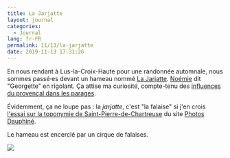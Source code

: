 ```yaml
---
title: La Jarjatte
layout: journal
categories:
  - Journal
lang: fr-FR
permalink: 11/13/la-jarjatte
date: 2019-11-13 17:31:26
---
```


En nous rendant à Lus-la-Croix-Haute pour une randonnée automnale, nous sommes passé·es devant un hameau nommé [La Jarjatte](https://www.openstreetmap.org/node/2098003433#map=16). [Noémie](https://noemiegirard.co/) dit "Georgette" en rigolant. Ça attise ma curiosité, compte-tenu des [influences du provençal dans les parages](/2019/11/13/infernet/).

Évidemment, ça ne loupe pas : la _jarjatte_, c'est "la falaise" si j'en crois [l'essai sur la toponymie de Saint-Pierre-de-Chartreuse](https://www.photos-dauphine.com/wp-content/uploads/2009/01/essai_sur_la_toponomie_de_la_commune_de_saint-pierre_de_chartreuse.pdf) du site [Photos Dauphiné](https://www.photos-dauphine.com/).

Le hameau est encerclé par un cirque de falaises.

![](/images/2019/11/jarjatte.jpg)